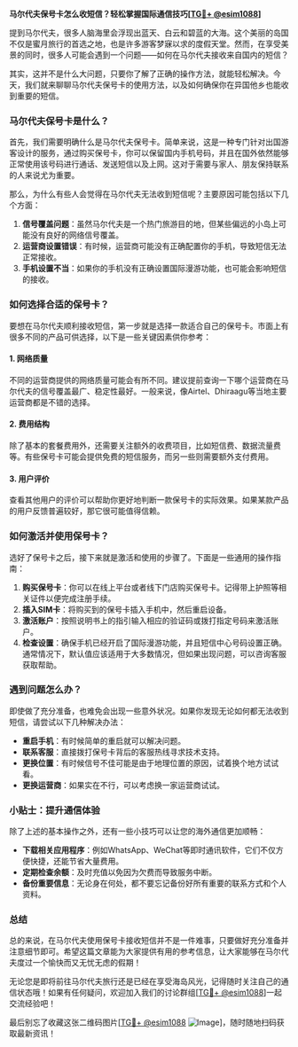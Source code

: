 **马尔代夫保号卡怎么收短信？轻松掌握国际通信技巧[[TG💪+ @esim1088](https://t.me/s/esim1088)]**

提到马尔代夫，很多人脑海里会浮现出蓝天、白云和碧蓝的大海。这个美丽的岛国不仅是蜜月旅行的首选之地，也是许多游客梦寐以求的度假天堂。然而，在享受美景的同时，很多人可能会遇到一个问题——如何在马尔代夫接收来自国内的短信？

其实，这并不是什么大问题，只要你了解了正确的操作方法，就能轻松解决。今天，我们就来聊聊马尔代夫保号卡的使用方法，以及如何确保你在异国他乡也能收到重要的短信。

### 马尔代夫保号卡是什么？

首先，我们需要明确什么是马尔代夫保号卡。简单来说，这是一种专门针对出国游客设计的服务，通过购买保号卡，你可以保留国内手机号码，并且在国外依然能够正常使用该号码进行通话、发送短信以及上网。这对于需要与家人、朋友保持联系的人来说尤为重要。

那么，为什么有些人会觉得在马尔代夫无法收到短信呢？主要原因可能包括以下几个方面：

1. **信号覆盖问题**：虽然马尔代夫是一个热门旅游目的地，但某些偏远的小岛上可能没有良好的网络信号覆盖。
2. **运营商设置错误**：有时候，运营商可能没有正确配置你的手机，导致短信无法正常接收。
3. **手机设置不当**：如果你的手机没有正确设置国际漫游功能，也可能会影响短信的接收。

### 如何选择合适的保号卡？

要想在马尔代夫顺利接收短信，第一步就是选择一款适合自己的保号卡。市面上有很多不同的产品可供选择，以下是一些关键因素供你参考：

#### 1. 网络质量
不同的运营商提供的网络质量可能会有所不同。建议提前查询一下哪个运营商在马尔代夫的信号覆盖最广、稳定性最好。一般来说，像Airtel、Dhiraagu等当地主要运营商都是不错的选择。

#### 2. 费用结构
除了基本的套餐费用外，还需要关注额外的收费项目，比如短信费、数据流量费等。有些保号卡可能会提供免费的短信服务，而另一些则需要额外支付费用。

#### 3. 用户评价
查看其他用户的评价可以帮助你更好地判断一款保号卡的实际效果。如果某款产品的用户反馈普遍较好，那它很可能值得信赖。

### 如何激活并使用保号卡？

选好了保号卡之后，接下来就是激活和使用的步骤了。下面是一些通用的操作指南：

1. **购买保号卡**：你可以在线上平台或者线下门店购买保号卡。记得带上护照等相关证件以便完成注册手续。
2. **插入SIM卡**：将购买到的保号卡插入手机中，然后重启设备。
3. **激活账户**：按照说明书上的指引输入相应的验证码或拨打指定号码来激活账户。
4. **检查设置**：确保手机已经开启了国际漫游功能，并且短信中心号码设置正确。通常情况下，默认值应该适用于大多数情况，但如果出现问题，可以咨询客服获取帮助。

### 遇到问题怎么办？

即使做了充分准备，也难免会出现一些意外状况。如果你发现无论如何都无法收到短信，请尝试以下几种解决办法：

- **重启手机**：有时候简单的重启就可以解决问题。
- **联系客服**：直接拨打保号卡背后的客服热线寻求技术支持。
- **更换位置**：有时候信号不佳可能是由于地理位置的原因，试着换个地方试试看。
- **更换运营商**：如果实在不行，可以考虑换一家运营商试试。

### 小贴士：提升通信体验

除了上述的基本操作之外，还有一些小技巧可以让您的海外通信更加顺畅：

- **下载相关应用程序**：例如WhatsApp、WeChat等即时通讯软件，它们不仅方便快捷，还能节省大量费用。
- **定期检查余额**：及时充值以免因为欠费而导致服务中断。
- **备份重要信息**：无论身在何处，都不要忘记备份好所有重要的联系方式和个人资料。

### 总结

总的来说，在马尔代夫使用保号卡接收短信并不是一件难事，只要做好充分准备并注意细节即可。希望这篇文章能为大家提供有用的参考信息，让大家能够在马尔代夫度过一个愉快而又无忧无虑的假期！

无论您是即将前往马尔代夫旅行还是已经在享受海岛风光，记得随时关注自己的通信状态哦！如果有任何疑问，欢迎加入我们的讨论群组[[TG💪+ @esim1088](https://t.me/s/esim1088)]一起交流经验吧！

最后别忘了收藏这张二维码图片[[TG💪+ @esim1088](https://t.me/s/esim1088) ![Image](https://i.postimg.cc/4NQfJmqS/Snipaste-2025-05-13-00-14-12.png)]，随时随地扫码获取最新资讯！